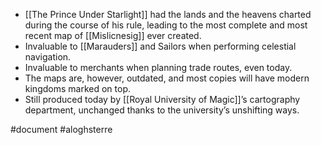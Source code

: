 * [[The Prince Under Starlight]] had the lands and the heavens charted during the course of his rule, leading to the most complete and most recent map of [[Mislicnesig]] ever created.
* Invaluable to [[Marauders]] and Sailors when performing celestial navigation.
* Invaluable to merchants when planning trade routes, even today.
* The maps are, however, outdated, and most copies will have modern kingdoms marked on top.
* Still produced today by [[Royal University of Magic]]’s cartography department, unchanged thanks to the university’s unshifting ways.

#document #aloghsterre 